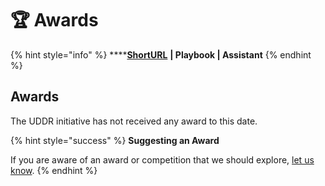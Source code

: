 # 🏆 Awards

{% hint style="info" %}
****[**ShortURL**](https://tiof.click/UDDRAwards) **| Playbook | Assistant**
{% endhint %}

## Awards

The UDDR initiative has not received any award to this date.

{% hint style="success" %}
**Suggesting an Award**

If you are aware of an award or competition that we should explore, [let us know](https://tiof.click/UDDRAwardsSuggest).
{% endhint %}
